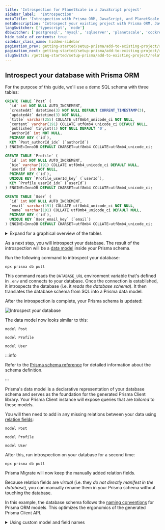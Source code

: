 ```yaml
---
title: 'Introspection for PlanetScale in a JavaScript project'
sidebar_label:  'Introspection'
metaTitle: 'Introspection with Prisma ORM, JavaScript, and PlanetScale'
metaDescription: 'Introspect your existing project with Prisma ORM, JavaScript, and PlanetScale'
langSwitcher: ['typescript', 'node']
dbSwitcher: ['postgresql', 'mysql', 'sqlserver', 'planetscale', 'cockroachdb']
hide_table_of_contents: true
sidebar_class_name: hidden-sidebar
pagination_prev: getting-started/setup-prisma/add-to-existing-project/relational-databases/connect-your-database-node-postgresql
pagination_next: getting-started/setup-prisma/add-to-existing-project/relational-databases/baseline-your-database-node-postgresql
slugSwitch: /getting-started/setup-prisma/add-to-existing-project/relational-databases/introspection-
---
```


## Introspect your database with Prisma ORM

For the purpose of this guide, we'll use a demo SQL schema with three tables:

```sql no-lines
CREATE TABLE `Post` (
  `id` int NOT NULL AUTO_INCREMENT,
  `createdAt` datetime(3) NOT NULL DEFAULT CURRENT_TIMESTAMP(3),
  `updatedAt` datetime(3) NOT NULL,
  `title` varchar(255) COLLATE utf8mb4_unicode_ci NOT NULL,
  `content` varchar(191) COLLATE utf8mb4_unicode_ci DEFAULT NULL,
  `published` tinyint(1) NOT NULL DEFAULT '0',
  `authorId` int NOT NULL,
  PRIMARY KEY (`id`),
  KEY `Post_authorId_idx` (`authorId`)
) ENGINE=InnoDB DEFAULT CHARSET=utf8mb4 COLLATE=utf8mb4_unicode_ci;

CREATE TABLE `Profile` (
  `id` int NOT NULL AUTO_INCREMENT,
  `bio` varchar(191) COLLATE utf8mb4_unicode_ci DEFAULT NULL,
  `userId` int NOT NULL,
  PRIMARY KEY (`id`),
  UNIQUE KEY `Profile_userId_key` (`userId`),
  KEY `Profile_userId_idx` (`userId`)
) ENGINE=InnoDB DEFAULT CHARSET=utf8mb4 COLLATE=utf8mb4_unicode_ci;

CREATE TABLE `User` (
  `id` int NOT NULL AUTO_INCREMENT,
  `email` varchar(191) COLLATE utf8mb4_unicode_ci NOT NULL,
  `name` varchar(191) COLLATE utf8mb4_unicode_ci DEFAULT NULL,
  PRIMARY KEY (`id`),
  UNIQUE KEY `User_email_key` (`email`)
) ENGINE=InnoDB DEFAULT CHARSET=utf8mb4 COLLATE=utf8mb4_unicode_ci;
```

<details>
<summary>Expand for a graphical overview of the tables</summary>

**Post**

| Column name | Type           | Primary key | Foreign key | Required | Default            |
| :---------- | :------------- | :---------- | :---------- | :------- | :----------------- |
| `id`        | `int`          | **✔️**      | No          | **✔️**   | _autoincrementing_ |
| `createdAt` | `datetime(3)`  | No          | No          | **✔️**   | `now()`            |
| `updatedAt` | `datetime(3)`  | No          | No          | **✔️**   |                    |
| `title`     | `varchar(255)` | No          | No          | **✔️**   | -                  |
| `content`   | `varchar(191)` | No          | No          | No       | -                  |
| `published` | `tinyint(1)`   | No          | No          | **✔️**   | `false`            |
| `authorId`  | `int`          | No          | No          | **✔️**   | -                  |

**Profile**

| Column name | Type           | Primary key | Foreign key | Required | Default            |
| :---------- | :------------- | :---------- | :---------- | :------- | :----------------- |
| `id`        | `int`          | **✔️**      | No          | **✔️**   | _autoincrementing_ |
| `bio`       | `varchar(191)` | No          | No          | No       | -                  |
| `userId`    | `int`          | No          | No          | **✔️**   | -                  |

**User**

| Column name | Type           | Primary key | Foreign key | Required | Default            |
| :---------- | :------------- | :---------- | :---------- | :------- | :----------------- |
| `id`        | `int`          | **✔️**      | No          | **✔️**   | _autoincrementing_ |
| `name`      | `varchar(191)` | No          | No          | No       | -                  |
| `email`     | `varchar(191)` | No          | No          | **✔️**   | -                  |

</details>

As a next step, you will introspect your database. The result of the introspection will be a [data model](/orm/prisma-schema/data-model/models) inside your Prisma schema.

Run the following command to introspect your database:

```terminal copy
npx prisma db pull
```

This command reads the `DATABASE_URL` environment variable that's defined in `.env` and connects to your database. Once the connection is established, it introspects the database (i.e. it _reads the database schema_). It then translates the database schema from SQL into a Prisma data model.

After the introspection is complete, your Prisma schema is updated:

![Introspect your database](/img/getting-started/prisma-db-pull-generate-schema.png)

The data model now looks similar to this:

```prisma file=prisma/schema.prisma showLineNumbers
model Post 

model Profile 

model User 
```

:::info

Refer to the [Prisma schema reference](/orm/reference/prisma-schema-reference) for detailed information about the schema definition.

:::

Prisma's data model is a declarative representation of your database schema and serves as the foundation for the generated Prisma Client library. Your Prisma Client instance will expose queries that are _tailored_ to these models.

You will then need to add in any missing relations between your data using [relation fields](/orm/prisma-schema/data-model/relations#relation-fields):

```prisma file=prisma/schema.prisma highlight=8,17,27,28;add showLineNumbers
model Post 

model Profile 

model User 
```

After this, run introspection on your database for a second time:

```terminal copy
npx prisma db pull
```

Prisma Migrate will now keep the manually added relation fields.

Because relation fields are _virtual_ (i.e. they _do not directly manifest in the database_), you can manually rename them in your Prisma schema without touching the database.

In this example, the database schema follows the [naming conventions](/orm/reference/prisma-schema-reference#naming-conventions) for Prisma ORM models. This optimizes the ergonomics of the generated Prisma Client API.

<details>
<summary> Using custom model and field names </summary>

Sometimes though, you may want to make additional changes to the names of the columns and tables that are exposed in the Prisma Client API. A common example is to translate _snake_case_ notation which is often used in database schemas into _PascalCase_ and _camelCase_ notations which feel more natural for JavaScript/TypeScript developers.

Assume you obtained the following model from introspection that's based on _snake_case_ notation:

```prisma no-lines
model my_user 
```

If you generated a Prisma Client API for this model, it would pick up the _snake_case_ notation in its API:

```ts no-lines
const user = await prisma.my_user.create(,
})
```

If you don't want to use the table and column names from your database in your Prisma Client API, you can configure them with [`@map` and `@@map`](/orm/prisma-schema/data-model/models#mapping-model-names-to-tables-or-collections):

```prisma no-lines
model MyUser 
```

With this approach, you can name your model and its fields whatever you like and use the `@map` (for field names) and `@@map` (for models names) to point to the underlying tables and columns. Your Prisma Client API now looks as follows:

```ts no-lines
const user = await prisma.myUser.create(,
})
```

Learn more about this on the [Configuring your Prisma Client API](/orm/prisma-client/setup-and-configuration/custom-model-and-field-names) page.

</details>